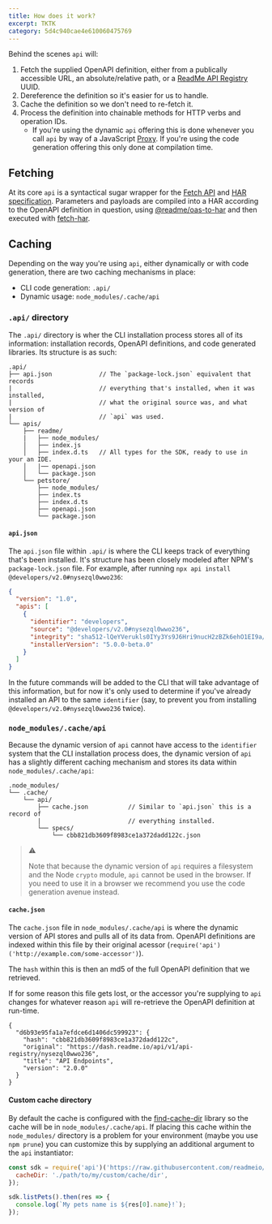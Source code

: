 ```yaml
---
title: How does it work?
excerpt: TKTK
category: 5d4c940cae4e610060475769
---
```


Behind the scenes `api` will:

1. Fetch the supplied OpenAPI definition, either from a publically accessible URL, an absolute/relative path, or a [ReadMe API Registry ](https://docs.readme.com/reference/getapiregistry) UUID.
2. Dereference the definition so it's easier for us to handle.
3. Cache the definition so we don't need to re-fetch it.
4. Process the definition into chainable methods for HTTP verbs and operation IDs.
    * If you're using the dynamic `api` offering this is done whenever you call `api` by way of a JavaScript [Proxy](https://developer.mozilla.org/en-US/docs/Web/JavaScript/Reference/Global_Objects/Proxy). If you're using the code generation offering this only done at compilation time.

## Fetching

At its core `api` is a syntactical sugar wrapper for the [Fetch API](https://developer.mozilla.org/en-US/docs/Web/API/Fetch_API) and [HAR specification](http://www.softwareishard.com/blog/har-12-spec/). Parameters and payloads are compiled into a HAR according to the OpenAPI definition in question, using [@readme/oas-to-har](https://npm.im/@readme/oas-to-har) and then executed with [fetch-har](https://npm.im/fetch-har).

## Caching

Depending on the way you're using `api`, either dynamically or with code generation, there are two caching mechanisms in place:

* CLI code generation: `.api/`
* Dynamic usage: `node_modules/.cache/api`

### `.api/` directory

The `.api/` directory is wher the CLI installation process stores all of its information: installation records, OpenAPI definitions, and code generated libraries. Its structure is as such:

```
.api/
├── api.json             // The `package-lock.json` equivalent that records
|                        // everything that's installed, when it was installed,
|                        // what the original source was, and what version of
|                        // `api` was used.
└── apis/
    ├── readme/
    |   ├── node_modules/
    │   ├── index.js
    │   ├── index.d.ts   // All types for the SDK, ready to use in your an IDE.
    │   |── openapi.json
    │   └── package.json
    └── petstore/
        ├── node_modules/
        ├── index.ts
        ├── index.d.ts
        ├── openapi.json
        └── package.json
```

#### `api.json`

The `api.json` file within `.api/` is where the CLI keeps track of everything that's been installed. It's structure has been closely modeled after NPM's `package-lock.json` file. For example, after running `npx api install @developers/v2.0#nysezql0wwo236`:

```json
{
  "version": "1.0",
  "apis": [
    {
      "identifier": "developers",
      "source": "@developers/v2.0#nysezql0wwo236",
      "integrity": "sha512-lQeYVerukls0IYy3Ys9J6Hri9nucH2zBZk6ehO1EI9a/0K3p/egoIw/Yz9A93KtB1KUUArjGK6ebqsZkHFxguA==",
      "installerVersion": "5.0.0-beta.0"
    }
  ]
}
```

In the future commands will be added to the CLI that will take advantage of this information, but for now it's only used to determine if you've already installed an API to the same `identifier` (say, to prevent you from installing `@developers/v2.0#nysezql0wwo236` twice).

### `node_modules/.cache/api`

Because the dynamic version of `api` cannot have access to the `identifier` system that the CLI installation process does, the dynamic version of `api` has a slightly different caching mechanism and stores its data within `node_modules/.cache/api`:

```
.node_modules/
└── .cache/
    └── api/
        ├── cache.json           // Similar to `api.json` this is a record of
        |                        // everything installed.
        └── specs/
            └── cbb821db3609f8983ce1a372dadd122c.json
```

> ⚠️
>
> Note that because the dynamic version of `api` requires a filesystem and the Node `crypto` module, `api` cannot be used in the browser. If you need to use it in a browser we recommend you use the code generation avenue instead.

#### `cache.json`

The `cache.json` file in `node_modules/.cache/api` is where the dynamic version of API stores and pulls all of its data from. OpenAPI definitions are indexed within this file by their original acessor (`require('api')('http://example.com/some-accessor')`).

The `hash` within this is then an md5 of the full OpenAPI definition that we retrieved.

If for some reason this file gets lost, or the accessor you're supplying to `api` changes for whatever reason `api` will re-retrieve the OpenAPI definition at run-time.

```
{
  "d6b93e95fa1a7efdce6d1406dc599923": {
    "hash": "cbb821db3609f8983ce1a372dadd122c",
    "original": "https://dash.readme.io/api/v1/api-registry/nysezql0wwo236",
    "title": "API Endpoints",
    "version": "2.0.0"
  }
}
```

#### Custom cache directory

By default the cache is configured with the [find-cache-dir](https://npm.im/find-cache-dir) library so the cache will be in `node_modules/.cache/api`. If placing this cache within the `node_modules/` directory is a problem for your environment (maybe you use `npm prune`) you can customize this by supplying an additional argument to the `api` instantiator:

```js
const sdk = require('api')('https://raw.githubusercontent.com/readmeio/oas-examples/main/3.0/json/petstore.json', {
  cacheDir: './path/to/my/custom/cache/dir',
});

sdk.listPets().then(res => {
  console.log(`My pets name is ${res[0].name}!`);
});
```
